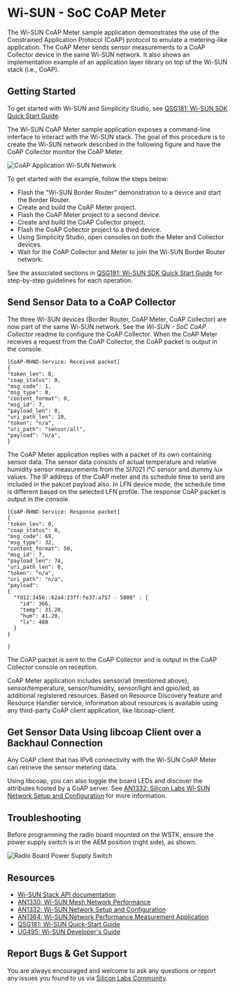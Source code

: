 # Wi-SUN - SoC CoAP Meter

The Wi-SUN CoAP Meter sample application demonstrates the use of the Constrained Application Protocol (CoAP) protocol to emulate a metering-like application. The CoAP Meter sends sensor measurements to a CoAP Collector device in the same Wi-SUN network. It also shows an implementation example of an application layer library on top of the Wi-SUN stack (i.e., CoAP).

## Getting Started

To get started with Wi-SUN and Simplicity Studio, see [QSG181: Wi-SUN SDK Quick Start Guide](https://www.silabs.com/documents/public/quick-start-guides/qsg181-wi-sun-sdk-quick-start-guide.pdf).

The Wi-SUN CoAP Meter sample application exposes a command-line interface to interact with the Wi-SUN stack. The goal of this procedure is to create the Wi-SUN network described in the following figure and have the CoAP Collector monitor the CoAP Meter.

![CoAP Application Wi-SUN Network](readme_img1.png)

To get started with the example, follow the steps below:

* Flash the "Wi-SUN Border Router" demonstration to a device and start the Border Router.
* Create and build the CoAP Meter project.
* Flash the CoAP Meter project to a second device.
* Create and build the CoAP Collector project.
* Flash the CoAP Collector project to a third device.
* Using Simplicity Studio, open consoles on both the Meter and Collector devices.
* Wait for the CoAP Collector and Meter to join the Wi-SUN Border Router network.

See the associated sections in [QSG181: Wi-SUN SDK Quick Start Guide](https://www.silabs.com/documents/public/quick-start-guides/qsg181-wi-sun-sdk-quick-start-guide.pdf) for step-by-step guidelines for each operation.

## Send Sensor Data to a CoAP Collector

The three Wi-SUN devices (Border Router, CoAP Meter, CoAP Collector) are now part of the same Wi-SUN network. See the *Wi-SUN - SoC CoAP Collector* readme to configure the CoAP Collector. When the CoAP Meter receives a request from the CoAP Collector, the CoAP packet is output in the console.

    [CoAP-RHND-Service: Received packet]
    {
    "token_len": 0,
    "coap_status": 0,
    "msg_code": 1,
    "msg_type": 0,
    "content_format": 0,
    "msg_id": 7,
    "payload_len": 0,
    "uri_path_len": 10,
    "token": "n/a",
    "uri_path": "sensor/all",
    "payload": "n/a",
    }

The CoAP Meter application replies with a packet of its own containing sensor data. The sensor data consists of actual temperature and relative humidity sensor measurements from the SI7021 I²C sensor and dummy lux values. 
The IP address of the CoAP meter and its schedule time to send are included in the pakcet payload also. In LFN device mode, the schedule time is different based on the selected LFN profile.
The response CoAP packet is output in the console.

    [CoAP-RHND-Service: Response packet]
    {
    "token_len": 0,
    "coap_status": 0,
    "msg_code": 69,
    "msg_type": 32,
    "content_format": 50,
    "msg_id": 7,
    "payload_len": 74,
    "uri_path_len": 0,
    "token": "n/a",
    "uri_path": "n/a",
    "payload": 
    { 
      "fd12:3456::62a4:23ff:fe37:a757 - 5000" : {
        "id": 366,
        "temp": 31.20,
        "hum": 41.20,
        "lx": 480
      }
    }

    }

The CoAP packet is sent to the CoAP Collector and is output in the CoAP Collector console on reception.

CoAP Meter application includes sensor/all (mentioned above), sensor/temperature, sensor/humidity, sensor/light and gpio/led, as additional registered resources. Based on Resource Discovery feature and Resource Handler service, information about resources is available using any third-party CoAP client application, like libcoap-client.

## Get Sensor Data Using libcoap Client over a Backhaul Connection

Any CoAP client that has IPv6 connectivity with the Wi-SUN CoAP Meter can retrieve the sensor metering data.

Using libcoap, you can also toggle the board LEDs and discover the attributes hosted by a CoAP server.
 See  [AN1332: Silicon Labs Wi-SUN Network Setup and Configuration](https://www.silabs.com/documents/public/application-notes/an1332-wi-sun-network-configuration.pdf) for more information.


## Troubleshooting

Before programming the radio board mounted on the WSTK, ensure the power supply switch is in the AEM position (right side), as shown.

![Radio Board Power Supply Switch](readme_img0.png)

## Resources

* [Wi-SUN Stack API documentation](https://docs.silabs.com/wisun/latest)
* [AN1330: Wi-SUN Mesh Network Performance](https://www.silabs.com/documents/public/application-notes/an1330-wi-sun-network-performance.pdf)
* [AN1332: Wi-SUN Network Setup and Configuration](https://www.silabs.com/documents/public/application-notes/an1332-wi-sun-network-configuration.pdf)
* [AN1364: Wi-SUN Network Performance Measurement Application](https://www.silabs.com/documents/public/application-notes/an1364-wi-sun-network-performance-measurement-app.pdf)
* [QSG181: Wi-SUN Quick-Start Guide](https://www.silabs.com/documents/public/quick-start-guides/qsg181-wi-sun-sdk-quick-start-guide.pdf)
* [UG495: Wi-SUN Developer's Guide](https://www.silabs.com/documents/public/user-guides/ug495-wi-sun-developers-guide.pdf)

## Report Bugs & Get Support

You are always encouraged and welcome to ask any questions or report any issues you found to us via [Silicon Labs Community](https://community.silabs.com/s/topic/0TO1M000000qHc6WAE/wisun).
